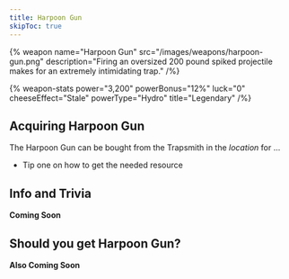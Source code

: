 ```yaml
---
title: Harpoon Gun
skipToc: true
---
```


{% weapon
 name="Harpoon Gun"
 src="/images/weapons/harpoon-gun.png"
 description="Firing an oversized 200 pound spiked projectile makes for an extremely intimidating trap."
/%}

{% weapon-stats
 power="3,200"
 powerBonus="12%"
 luck="0"
 cheeseEffect="Stale"
 powerType="Hydro"
 title="Legendary"
/%}

## Acquiring Harpoon Gun

The Harpoon Gun can be bought from the Trapsmith in the *location* for ...

- Tip one on how to get the needed resource

## Info and Trivia

**Coming Soon**

## Should you get Harpoon Gun?

**Also Coming Soon**
